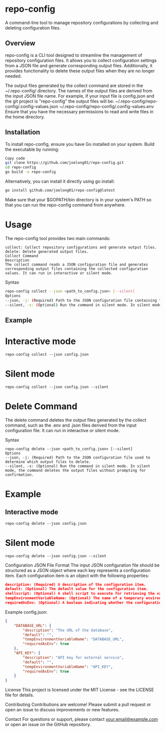 # repo-config
A command-line tool to manage repository configurations by collecting and deleting configuration files.

## Overview
repo-config is a CLI tool designed to streamline the management of repository configuration files. It allows you to collect configuration settings from a JSON file and generate corresponding output files. Additionally, it provides functionality to delete these output files when they are no longer needed.

The output files generated by the collect command are stored in the ~/.repo-config/<git project> directory.
The names of the output files are derived from the input JSON file name.
For example, if your input file is config.json and the git project is "repo-config" the output files will be:
~/.repo-config/repo-config/.config-values.json
~/.repo-config/repo-config/.config-values.env
Ensure that you have the necessary permissions to read and write files in the home directory.

## Installation
To install repo-config, ensure you have Go installed on your system. Build the executable by running:

``` bash
Copy code
git clone https://github.com/joelong01/repo-config.git
cd repo-config
go build -o repo-config
```
Alternatively, you can install it directly using go install:

``` bash
go install github.com/joelong01/repo-config@latest
```
Make sure that your $GOPATH/bin directory is in your system's PATH so that you can run the 
repo-config command from anywhere.

# Usage
The repo-config tool provides two main commands:
``` 
collect: Collect repository configurations and generate output files.
delete: Delete generated output files.
Collect Command
Description
The collect command reads a JSON configuration file and generates corresponding output files containing the collected configuration values. It can run in interactive or silent mode.
```
Syntax
``` bash
repo-config collect --json <path_to_config.json> [--silent]
Options
--json, -j: (Required) Path to the JSON configuration file containing the configuration items.
--silent, -s: (Optional) Run the command in silent mode. In silent mode, the command operates without interactive prompts and uses default values or existing configuration where possible.
```
## Example

# Interactive mode
```
repo-config collect --json config.json
```
# Silent mode
``` 
repo-config collect --json config.json --silent
```

# Delete Command

The delete command deletes the output files generated by the collect command, such as the .env and .json files derived from the input configuration file. It can run in interactive or silent mode.

Syntax
``` 
repo-config delete --json <path_to_config.json> [--silent]
Options
--json, -j: (Required) Path to the JSON configuration file used to determine which output files to delete.
--silent, -s: (Optional) Run the command in silent mode. In silent mode, the command deletes the output files without prompting for confirmation.
``` 
# Example

## Interactive mode
```
repo-config delete --json config.json
```
# Silent mode
```
repo-config delete --json config.json --silent
```
Configuration JSON File Format
The input JSON configuration file should be structured as a JSON object where each key represents a configuration item. Each configuration item is an object with the following properties:
``` json
description: (Required) A description of the configuration item.
default: (Optional) The default value for the configuration item.
shellscript: (Optional) A shell script to execute for retrieving the value.
tempEnvironmentVariableName: (Optional) The name of a temporary environment variable to set.
requiredAsEnv: (Optional) A boolean indicating whether the configuration item is required as an environment variable.
```
Example config.json:
``` json
{
    "DATABASE_URL": {
        "description": "The URL of the database",
        "default": "",
        "tempEnvironmentVariableName": "DATABASE_URL",
        "requiredAsEnv": true
    },
    "API_KEY": {
        "description": "API key for external service",
        "default": "",
        "tempEnvironmentVariableName": "API_KEY",
        "requiredAsEnv": true
    }
}
```


License
This project is licensed under the MIT License - see the LICENSE file for details.

Contributing
Contributions are welcome! Please submit a pull request or open an issue to discuss improvements or new features.

Contact
For questions or support, please contact your.email@example.com or open an issue on the GitHub repository.